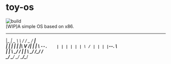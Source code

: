 # toy-os
![build](https://github.com/hszzz/toy-os/workflows/build/badge.svg?branch=main)  
[WIP]A simple OS based on x86.  



 _____ _______   _______ _____   
|_   _|  _  \ \ / /  _  /  ___|  
  | | | | | |\ V /| | | \ `--.   
  | | | | | | \ / | | | |`--. \  
  | | \ \_/ / | | \ \_/ /\__/ /  
  \_/  \___/  \_/  \___/\____/   
                               
                               
